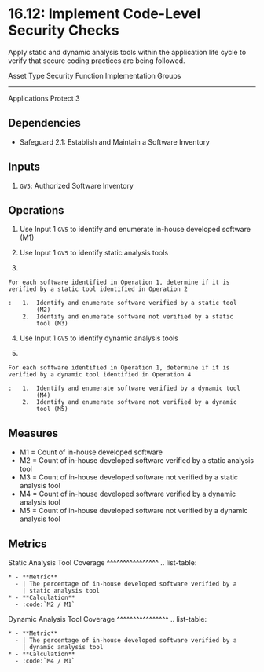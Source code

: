 # 16.12: Implement Code-Level Security Checks

Apply static and dynamic analysis tools within the application life
cycle to verify that secure coding practices are being followed.

  Asset Type     Security Function   Implementation Groups
  -------------- ------------------- -----------------------
  Applications   Protect             3

## Dependencies

-   Safeguard 2.1: Establish and Maintain a Software Inventory

## Inputs

1.  `GV5`: Authorized Software Inventory

## Operations

1.  Use Input 1 `GV5` to identify and enumerate in-house developed
    software (M1)

2.  Use Input 1 `GV5` to identify static analysis tools

3.  

    For each software identified in Operation 1, determine if it is verified by a static tool identified in Operation 2

    :   1.  Identify and enumerate software verified by a static tool
            (M2)
        2.  Identify and enumerate software not verified by a static
            tool (M3)

4.  Use Input 1 `GV5` to identify dynamic analysis tools

5.  

    For each software identified in Operation 1, determine if it is verified by a dynamic tool identified in Operation 4

    :   1.  Identify and enumerate software verified by a dynamic tool
            (M4)
        2.  Identify and enumerate software not verified by a dynamic
            tool (M5)

## Measures

-   M1 = Count of in-house developed software
-   M2 = Count of in-house developed software verified by a static
    analysis tool
-   M3 = Count of in-house developed software not verified by a static
    analysis tool
-   M4 = Count of in-house developed software verified by a dynamic
    analysis tool
-   M5 = Count of in-house developed software not verified by a dynamic
    analysis tool

## Metrics

Static Analysis Tool Coverage \^\^\^\^\^\^\^\^\^\^\^\^\^\^\^\^ ..
list-table:

    * - **Metric**
      - | The percentage of in-house developed software verified by a
        | static analysis tool
    * - **Calculation**
      - :code:`M2 / M1`

Dynamic Analysis Tool Coverage \^\^\^\^\^\^\^\^\^\^\^\^\^\^\^\^ ..
list-table:

    * - **Metric**
      - | The percentage of in-house developed software verified by a
        | dynamic analysis tool
    * - **Calculation**
      - :code:`M4 / M1`
